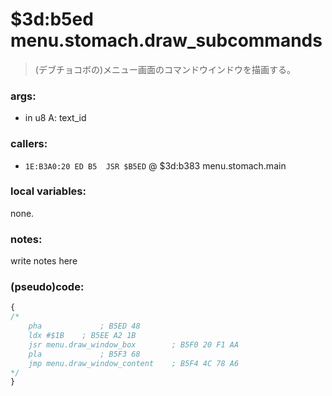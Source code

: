 ﻿
# $3d:b5ed menu.stomach.draw_subcommands
> (デブチョコボの)メニュー画面のコマンドウインドウを描画する。

### args:
+	in u8 A: text_id

### callers:
+	`1E:B3A0:20 ED B5  JSR $B5ED` @ $3d:b383 menu.stomach.main

### local variables:
none.

### notes:
write notes here

### (pseudo)code:
```js
{
/*
    pha             ; B5ED 48
    ldx #$1B    ; B5EE A2 1B
    jsr menu.draw_window_box        ; B5F0 20 F1 AA
    pla             ; B5F3 68
	jmp menu.draw_window_content    ; B5F4 4C 78 A6
*/
}
```

